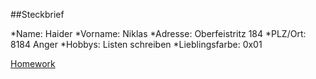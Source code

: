 ##Steckbrief

  *Name: Haider
  *Vorname: Niklas
  *Adresse: Oberfeistritz 184
  *PLZ/Ort: 8184 Anger
  *Hobbys: Listen schreiben
  *Lieblingsfarbe: 0x01
  
  [Homework](https://github.com/Nizne/Homework/blob/master/README.md)
  
  
  
